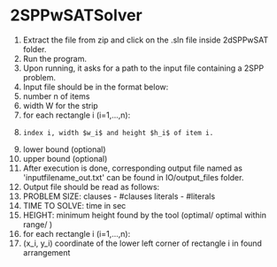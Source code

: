 # 2SPPwSATSolver
1. Extract the file from zip and click on the .sln file inside 2dSPPwSAT folder.
2. Run the program.
3. Upon running, it asks for a path to the input file containing a 2SPP problem.
4. Input file should be in the format below:
5.  number n of items
6.  width W for the strip 
7.  for each rectangle i (i=1,...,n): 
8.     index i, width $w_i$ and height $h_i$ of item i.
9.   lower bound (optional)
10.  upper bound (optional)
11. After execution is done, corresponding output file named as 'inputfilename_out.txt' can be found in IO/output_files folder.
12. Output file should be read as follows:
13. PROBLEM SIZE: clauses - #clauses literals - #literals
14. TIME TO SOLVE: time in sec
15. HEIGHT: minimum height found by the tool (optimal/ optimal within range/ )
16. for each rectangle i (i=1,...,n): 
17.    (x_i, y_i) coordinate of the lower left corner of rectangle i in found arrangement
